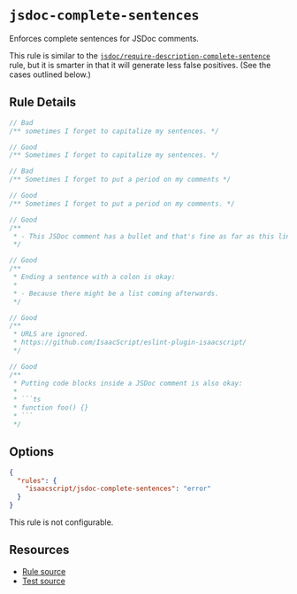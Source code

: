 # `jsdoc-complete-sentences`

Enforces complete sentences for JSDoc comments.

This rule is similar to the [`jsdoc/require-description-complete-sentence`](https://github.com/gajus/eslint-plugin-jsdoc#require-description-complete-sentence) rule, but it is smarter in that it will
generate less false positives. (See the cases outlined below.)

## Rule Details

```ts
// Bad
/** sometimes I forget to capitalize my sentences. */

// Good
/** Sometimes I forget to capitalize my sentences. */
```

```ts
// Bad
/** Sometimes I forget to put a period on my comments */

// Good
/** Sometimes I forget to put a period on my comments. */
```

```ts
// Good
/**
 * - This JSDoc comment has a bullet and that's fine as far as this lint rule is concerned.
 */
```

```ts
// Good
/**
 * Ending a sentence with a colon is okay:
 *
 * - Because there might be a list coming afterwards.
 */
```

```ts
// Good
/**
 * URLS are ignored.
 * https://github.com/IsaacScript/eslint-plugin-isaacscript/
 */
```

````ts
// Good
/**
 * Putting code blocks inside a JSDoc comment is also okay:
 *
 * ```ts
 * function foo() {}
 * ```
 */
````

## Options

```json
{
  "rules": {
    "isaacscript/jsdoc-complete-sentences": "error"
  }
}
```

This rule is not configurable.

## Resources

- [Rule source](../../src/rules/jsdoc-complete-sentences.ts)
- [Test source](../../tests/rules/jsdoc-complete-sentences.test.ts)
